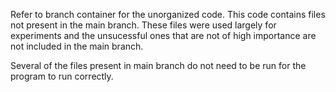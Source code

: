 Refer to branch container for the unorganized code. This code contains files not present in the main branch. These files were used largely for experiments and the unsucessful ones that are not of high importance are not included in the main branch.

Several of the files present in main branch do not need to be run for the program to run correctly.